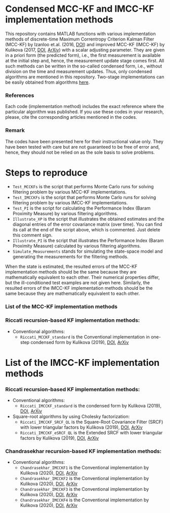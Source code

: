 # Condensed MCC-KF and IMCC-KF implementation methods
This repository contains MATLAB functions with various implementation methods of discrete-time Maximum Correntropy Criterion Kalman Filter (MCC-KF) by Izanloo et.al. (2016, <a href="https://doi.org/10.1109/CISS.2016.7460553">DOI</a>) and improved MCC-KF (IMCC-KF) by Kulikova (2017, <a href="https://doi.org/10.1016/j.sysconle.2017.07.016">DOI</a>, <a href="https://arxiv.org/abs/1611.03686">ArXiv</a>) with a scalar adjusting parameter. They are given in a priori form (the predicted form), i.e., the first measurement is available at the initial step and, hence, the measurement update stage comes first. All such methods can be written in the so-called condensed form, i.e., without division on the time and measurement updates. Thus, only condensed algorithms are mentioned in this repository. Two-stage implementations can be easily obtained from algorithms <a href="https://github.com/Maria-Kulikova/MCCKF-a-posteriori">here</a>.

### References
Each code (implementation method) includes the exact reference where the particular algorithm was published. 
If you use these codes in your research, please, cite the corresponding articles mentioned in the codes.  

### Remark
The codes have been presented here for their instructional value only. They have been tested with care but are not guaranteed to be free of error and, hence, they should not be relied on as the sole basis to solve problems. 

# Steps to reproduce
- `Test_MCCKFs` is the script that performs Monte Carlo runs for solving filtering problem by various MCC-KF implementations.
- `Test_IMCCKFs` is the script that performs Monte Carlo runs for solving filtering problem by various IMCC-KF implementations.
- `Test_PI` is the script for calculating the Performance Index (Baram Proximity Measure) by various filtering algorithms. 
- `Illustrate_XP` is the script that illustrates the obtained estimates and the diagonal entries of the error covariance matrix (over time). You can find its call at the end of the script above, which is commented. Just delete this comment sign.
- `Illustrate_PI` is the script that illustrates the Performance Index (Baram Proximity Measure) calculated by various filtering algorithms. 
- `Simulate_Measurements` stands for simulating the state-space model and generating the measurements for the filtering methods.

When the state is estimated, the resulted errors of the MCC-KF implementation methods should be the same because they are mathematically equivalent to each other. Their numerical properties differ, but the ill-conditioned test examples are not given here. Similarly, the resulted errors of the IMCC-KF implementation methods should be the same because they are mathematically equivalent to each other. 

### List of the MCC-KF implementation methods
### Riccati recursion-based KF implementation methods:
- Conventional algorithms:
  -  `Riccati_MCCKF_standard` is the Conventional implementation in one-step condensed form by Kulikova (2019), <a href="http://doi.org/10.1109/ICSTCC.2019.8885950">DOI</a>, <a href="https://arxiv.org/abs/2310.18750">ArXiv</a>

# List of the IMCC-KF implementation methods
### Riccati recursion-based KF implementation methods:
- Conventional algorithms:
  -  `Riccati_IMCCKF_standard` is the condensed form by Kulikova (2019), <a href="http://doi.org/10.1109/ICSTCC.2019.8885950">DOI</a>, <a href="https://arxiv.org/abs/2310.18750">ArXiv</a>
- Square-root algorithms by using Cholesky factorization:
  -  `Riccati_IMCCKF_SRCF_QL`   is the Square-Root Covariance Filter (SRCF) with lower triangular factors by Kulikova (2019), <a href="http://doi.org/10.1109/ICSTCC.2019.8885950">DOI</a>, <a href="https://arxiv.org/abs/2310.18750">ArXiv</a>
  -  `Riccati_IMCCKF_eSRCF_QL`  is the Extended SRCF with lower triangular factors by Kulikova (2019), <a href="http://doi.org/10.1109/ICSTCC.2019.8885950">DOI</a>, <a href="https://arxiv.org/abs/2310.18750">ArXiv</a>
   
### Chandrasekhar recursion-based KF implementation methods:
- Conventional algorithms:
  - `Chandrasekhar_IMCCKF1` is the Conventional implementation by Kulikova (2020), <a href="https://doi.org/10.1109/TAC.2019.2919341">DOI</a>, <a  href="https://arxiv.org/abs/2311.01165">ArXiv</a>
  - `Chandrasekhar_IMCCKF2` is the Conventional implementation by Kulikova (2020), <a href="https://doi.org/10.1109/TAC.2019.2919341">DOI</a>, <a  href="https://arxiv.org/abs/2311.01165">ArXiv</a>
  - `Chandrasekhar_IMCCKF3` is the Conventional implementation by Kulikova (2020), <a href="https://doi.org/10.1109/TAC.2019.2919341">DOI</a>, <a  href="https://arxiv.org/abs/2311.01165">ArXiv</a>
  - `Chandrasekhar_IMCCKF4` is the Conventional implementation by Kulikova (2020), <a href="https://doi.org/10.1109/TAC.2019.2919341">DOI</a>, <a  href="https://arxiv.org/abs/2311.01165">ArXiv</a>

